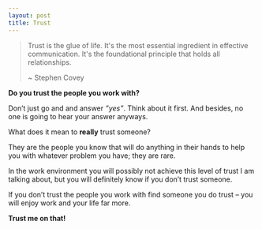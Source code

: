 ```yaml
---
layout: post
title: Trust
---
```


> Trust is the glue of life. It's the most essential ingredient
> in effective communication. It's the foundational principle
> that holds all relationships.
> 
> \~ Stephen Covey

**Do you trust the people you work with?**

Don’t just go and and answer _”yes”_. Think about it first. And besides, no one is going to hear your answer anyways.

What does it mean to **really** trust someone?

They are the people you know that will do anything in their hands to help you with whatever problem you have; they are rare.

In the work environment you will possibly not achieve this level of trust I am talking about, but you will definitely know if you don’t trust someone.

If you don’t trust the people you work with find someone you do trust – you will enjoy work and your life far more.

**Trust me on that!**